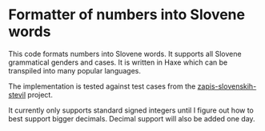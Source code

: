 # Formatter of numbers into Slovene words

This code formats numbers into Slovene words. It supports all
Slovene grammatical genders and cases. It is written in Haxe
which can be transpiled into many popular languages.

The implementation is tested against test cases from the
[zapis-slovenskih-stevil](https://github.com/gregopet/zapis-slovenskih-stevil)
project.

It currently only supports standard signed integers until I
figure out how to best support bigger decimals. Decimal support
will also be added one day.
